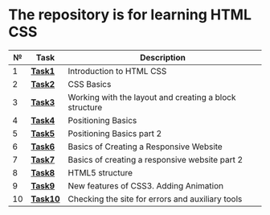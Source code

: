 # The repository is for learning HTML CSS
| №   | **Task**                                                                      | **Description**                                        |
|-----|-------------------------------------------------------------------------------|--------------------------------------------------------|
| 1   | **[Task1](https://github.com/iamseryy/tasks_learn_html_css/tree/main/task1)** | Introduction to HTML CSS                               |
| 2   | **[Task2](https://github.com/iamseryy/tasks_learn_html_css/tree/main/task2)** | CSS Basics                                             |
| 3   | **[Task3](https://github.com/iamseryy/tasks_learn_html_css/tree/main/task3)** | Working with the layout and creating a block structure |
| 4   | **[Task4](https://github.com/iamseryy/tasks_learn_html_css/tree/main/task4)** | Positioning Basics                                     |
| 5   | **[Task5](https://github.com/iamseryy/tasks_learn_html_css/tree/main/task5)** | Positioning Basics part 2                              |
| 6   | **[Task6](https://github.com/iamseryy/tasks_learn_html_css/tree/main/task6)** | Basics of Creating a Responsive Website                |
| 7   | **[Task7](https://github.com/iamseryy/tasks_learn_html_css/tree/main/task7)** | Basics of creating a responsive website part 2         |
| 8   | **[Task8](https://github.com/iamseryy/tasks_learn_html_css/tree/main/task8)** | HTML5 structure         |
| 9   | **[Task9](https://github.com/iamseryy/tasks_learn_html_css/tree/main/task9)** | New features of CSS3. Adding Animation         |
| 10  | **[Task10](https://github.com/iamseryy/tasks_learn_html_css/tree/main/task10)** | Checking the site for errors and auxiliary tools        |